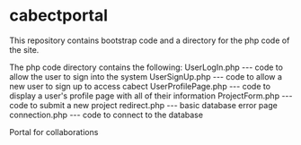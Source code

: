 cabectportal
============

This repository contains bootstrap code and a directory for the php code of the site.

The php code directory contains the following:
	UserLogIn.php --- code to allow the user to sign into the system
	UserSignUp.php --- code to allow a new user to sign up to access cabect
	UserProfilePage.php --- code to display a user's profile page with all of their information
	ProjectForm.php --- code to submit a new project
	redirect.php --- basic database error page
	connection.php --- code to connect to the database

Portal for collaborations
